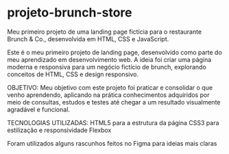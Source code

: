 # projeto-brunch-store
Meu primeiro projeto de uma landing page fictícia para o restaurante Brunch &amp; Co., desenvolvida em HTML, CSS e JavaScript.

Este é o meu primeiro projeto de landing page, desenvolvido como parte do meu aprendizado em desenvolvimento web.
A ideia foi criar uma página moderna e responsiva para um negócio fictício de brunch, explorando conceitos de HTML, CSS e design responsivo.

OBJETIVO:
Meu objetivo com este projeto foi praticar e consolidar o que venho aprendendo, aplicando na prática conhecimentos adquiridos por meio de consultas, estudos e testes até chegar a um resultado visualmente agradável e funcional.

TECNOLOGIAS UTILIZADAS:
HTML5 para a estrutura da página
CSS3 para estilização e responsividade
Flexbox

Foram utilizados alguns rascunhos feitos no Figma para ideias mais claras
